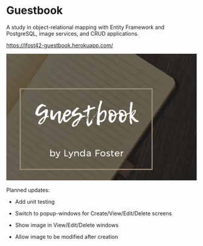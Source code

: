 # Guestbook

A study in object-relational mapping with Entity Framework and PostgreSQL, image services, and CRUD applications.

https://lfost42-guestbook.herokuapp.com/

![My App](./Guestbook/wwwroot/img/app.png)

Planned updates:

- Add unit testing

- Switch to popup-windows for Create/View/Edit/Delete screens

- Show image in View/Edit/Delete windows

- Allow image to be modified after creation